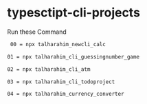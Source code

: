 # typesctipt-cli-projects

Run these Command 
```bash
 00 = npx talharahim_newcli_calc
```
```bash
01 = npx talharahim_cli_guessingnumber_game
```
```bash
02 = npx talharahim_cli_atm
```
```bash
03 = npx talharahim_cli_todoproject
```
```bash
04 = npx talharahim_currency_converter

